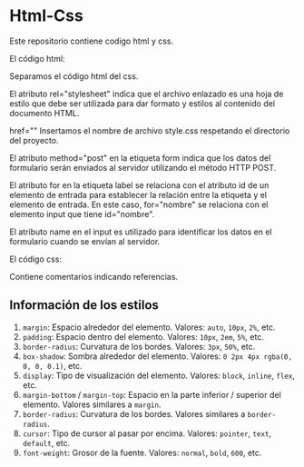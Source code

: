 # Html-Css
Este repositorio contiene codigo html y css.

El código html:

Separamos el código html del css.

El atributo rel="stylesheet" indica que el archivo enlazado es una hoja de estilo que debe ser utilizada para dar formato y estilos al contenido del documento HTML.

href="" Insertamos el nombre de archivo style.css respetando el directorio del proyecto.

El atributo method="post" en la etiqueta form indica que los datos del formulario serán enviados al servidor utilizando el método HTTP POST.

El atributo for en la etiqueta label se relaciona con el atributo id de un elemento de entrada para establecer la relación entre la etiqueta y el elemento de entrada. 
En este caso, for="nombre" se relaciona con el elemento input que tiene id="nombre".
    
El atributo name en el input es utilizado para identificar los datos en el formulario cuando se envían al servidor.


El código css:

Contiene comentarios indicando referencias.

## Información de los estilos

1. `margin`: Espacio alrededor del elemento. Valores: `auto`, `10px`, `2%`, etc.
2. `padding`: Espacio dentro del elemento. Valores: `10px`, `2em`, `5%`, etc.
3. `border-radius`: Curvatura de los bordes. Valores: `3px`, `50%`, etc.
4. `box-shadow`: Sombra alrededor del elemento. Valores: `0 2px 4px rgba(0, 0, 0, 0.1)`, etc.
5. `display`: Tipo de visualización del elemento. Valores: `block`, `inline`, `flex`, etc.
6. `margin-bottom` / `margin-top`: Espacio en la parte inferior / superior del elemento. Valores similares a `margin`.
7. `border-radius`: Curvatura de los bordes. Valores similares a `border-radius`.
8. `cursor`: Tipo de cursor al pasar por encima. Valores: `pointer`, `text`, `default`, etc.
9. `font-weight`: Grosor de la fuente. Valores: `normal`, `bold`, `600`, etc.